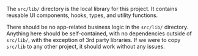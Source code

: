 The `src/lib/` directory is the local library for this project.
It contains reusable UI components, hooks, types, and utility functions.

There should be no app-related business logic in the `src/lib/` directory. Anything here should
be self-contained, with no dependencies outside of `src/lib/`, with the exception of 3rd party libraries.
If we were to copy `src/lib` to any other project, it should work without any issues.
